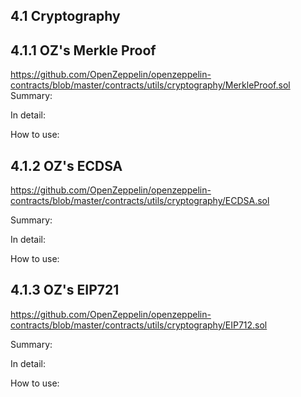 ## 4.1 Cryptography
## 4.1.1 OZ's Merkle Proof
https://github.com/OpenZeppelin/openzeppelin-contracts/blob/master/contracts/utils/cryptography/MerkleProof.sol
Summary:

In detail:

How to use:
## 4.1.2 OZ's ECDSA
https://github.com/OpenZeppelin/openzeppelin-contracts/blob/master/contracts/utils/cryptography/ECDSA.sol

Summary:

In detail:

How to use:
## 4.1.3 OZ's EIP721
https://github.com/OpenZeppelin/openzeppelin-contracts/blob/master/contracts/utils/cryptography/EIP712.sol

Summary:

In detail:

How to use: